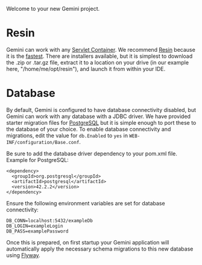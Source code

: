 Welcome to your new Gemini project.

# Resin
Gemini can work with any [Servlet Container](https://en.wikipedia.org/wiki/Web_container). We recommend [Resin](http://caucho.com/products/resin/download/gpl) because it is the [fastest](https://www.techempower.com/benchmarks/). There are installers available, but it is simplest to download the .zip or .tar.gz file, extract it to a location on your drive (in our example here, "/home/me/opt/resin"), and launch it from within your IDE.

# Database

By default, Gemini is configured to have database connectivity disabled, but Gemini can work with any database with a JDBC driver. We have provided starter migration files for [PostgreSQL](https://www.postgresql.org/) but it is simple enough to port these to the database of your choice. To enable database connectivity and migrations, edit the value for `db.Enabled` to `yes` in `WEB-INF/configuration/Base.conf`.

Be sure to add the database driver dependency to your pom.xml file. Example for PostgreSQL:

```
<dependency>
  <groupId>org.postgresql</groupId>
  <artifactId>postgresql</artifactId>
  <version>42.2.2</version>
</dependency>
```

Ensure the following environment variables are set for database connectivity:
```
DB_CONN=localhost:5432/exampleDb
DB_LOGIN=exampleLogin
DB_PASS=examplePassword
```

Once this is prepared, on first startup your Gemini application will automatically apply the necessary schema migrations to this new database using [Flyway](https://flywaydb.org/).
